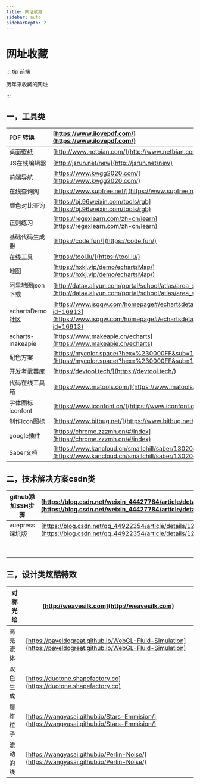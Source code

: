 ```yaml
---
title: 网址收藏
sidebar: auto
sidebarDepth: 2
---
```


# 网址收藏

::: tip 前端

历年来收藏的网址

:::

## 一，工具类

| PDF 转换         | [https://www.ilovepdf.com/](https://www.ilovepdf.com/)       |
| :--------------- | :----------------------------------------------------------- |
| 桌面壁纸         | [http://www.netbian.com/](http://www.netbian.com/)           |
| JS在线编辑器     | [http://jsrun.net/new](http://jsrun.net/new)                 |
| 前端导航         | [https://www.kwgg2020.com/](https://www.kwgg2020.com/)       |
| 在线查询网       | [https://www.supfree.net/](https://www.supfree.net/)         |
| 颜色对比查询     | [https://bj.96weixin.com/tools/rgb](https://bj.96weixin.com/tools/rgb) |
| 正则练习         | [https://regexlearn.com/zh-cn/learn](https://regexlearn.com/zh-cn/learn) |
| 基础代码生成器   | [https://code.fun/](https://code.fun/)                       |
| 在线工具         | [https://tool.lu/](https://tool.lu/)                         |
| 地图             | [https://hxkj.vip/demo/echartsMap/](https://hxkj.vip/demo/echartsMap/) |
| 阿里地图json下载 | [http://datav.aliyun.com/portal/school/atlas/area_selector](http://datav.aliyun.com/portal/school/atlas/area_selector) |
| echartsDemo社区  | [https://www.isqqw.com/homepage#/echartsdetail?id=16913](https://www.isqqw.com/homepage#/echartsdetail?id=16913) |
| echarts-makeapie | [https://www.makeapie.cn/echarts](https://www.makeapie.cn/echarts) |
| 配色方案         | [https://mycolor.space/?hex=%230000FF&sub=1](https://mycolor.space/?hex=%230000FF&sub=1) |
| 开发者武器库     | [https://devtool.tech/](https://devtool.tech/)               |
| 代码在线工具箱   | [https://www.matools.com/](https://www.matools.com/)         |
| 字体图标iconfont | [https://www.iconfont.cn/](https://www.iconfont.cn/)         |
| 制作icon图标     | [https://www.bitbug.net/](https://www.bitbug.net/)           |
| google插件       | [https://chrome.zzzmh.cn/#/index](https://chrome.zzzmh.cn/#/index) |
| Saber文档        | [https://www.kancloud.cn/smallchill/saber/1302049](https://www.kancloud.cn/smallchill/saber/1302049) |

## 二，技术解决方案csdn类

| **github添加SSH步骤** | [https://blog.csdn.net/weixin_44427784/article/details/113589267](https://blog.csdn.net/weixin_44427784/article/details/113589267) |
| --------------------- | ------------------------------------------------------------ |
| vuepress踩坑版        | [https://blog.csdn.net/qq_44922354/article/details/122047810](https://blog.csdn.net/qq_44922354/article/details/122047810) |
|                       |                                                              |
|                       |                                                              |
|                       |                                                              |
|                       |                                                              |
|                       |                                                              |
|                       |                                                              |
|                       |                                                              |
|                       |                                                              |

## 三，设计类炫酷特效

| 对称光绘 | [http://weavesilk.com](http://weavesilk.com)                 |
| -------- | ------------------------------------------------------------ |
| 高亮流体 | [https://paveldogreat.github.io/WebGL-Fluid-Simulation](https://paveldogreat.github.io/WebGL-Fluid-Simulation) |
| 双色生成 | [https://duotone.shapefactory.co](https://duotone.shapefactory.co) |
| 爆炸粒子 | [https://wangyasai.github.io/Stars-Emmision/](https://wangyasai.github.io/Stars-Emmision/) |
| 流动的线 | [https://wangyasai.github.io/Perlin-Noise/](https://wangyasai.github.io/Perlin-Noise/) |

